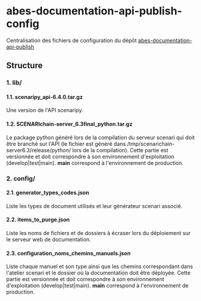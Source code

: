 # abes-documentation-api-publish-config
Centralisation des fichiers de configuration du dépôt [abes-documentation-api-publish](https://github.com/abes-esr/abes-documentation-api-publish)

## Structure
### 1. lib/
#### 1.1. scenaripy_api-6.4.0.tar.gz
Une version de l'API scenaripy.

#### 1.2. SCENARIchain-server_6.3final_python.tar.gz
Le package python généré lors de la compilation du serveur scenari qui doit être branché sur l'API (le fichier est généré dans /tmp/scenarichain-server6.3/release/_python_/ lors de la compilation).
Cette partie est versionnée et doit correspondre à son environnement d'exploitation (develop|test|main). **main** correspond à l'environnement de production.

### 2. config/
#### 2.1. generator_types_codes.json
Liste les types de document utilisés et leur générateur scenari associé.

#### 2.2. items_to_purge.json
Liste les noms de fichiers et de dossiers à écraser lors du déploiement sur le serveur web de documentation.

#### 2.3. configuration_noms_chemins_manuels.json
Liste chaque manuel et son type ainsi que les chemins correspondant dans l'atelier scenari et le dossier où la documentation doit être déployée. Cette partie est versionnée et doit correspondre à son environnement d'exploitation (develop|test|main). **main** correspond à l'environnement de production.